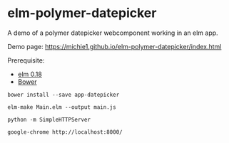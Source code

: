 # elm-polymer-datepicker
A demo of a polymer datepicker webcomponent working in an elm app. 

Demo page:
https://michie1.github.io/elm-polymer-datepicker/index.html

Prerequisite:
* [elm 0.18](http://elm-lang.org/)
* [Bower](https://bower.io/)


```bower install --save app-datepicker```

```elm-make Main.elm --output main.js```

```python -m SimpleHTTPServer```

```google-chrome http://localhost:8000/```
